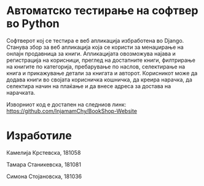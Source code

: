 # Автоматско тестирање на софтвер во Python

Софтверот кој се тестира е веб апликација избработена во Django. Станува збор за веб апликација која се користи за менаџирање на онлајн продавница за книги. Апликацијата овозможува најава и регистрација на корисници, преглед на достапните книги, филтрирање на книгите по категорија, пребарување по наслов, селектирање на книга и прикажување детали за книгата и авторот. Корисникот може да додава книги во својата корисничка кошничка, да креира нарачка, да селектира начин на плаќање и да внесе адреса за достава на нарачката.


Изворниот код е достапен на следниов линк: https://github.com/InjamamChy/BookShop-Website


# Изработиле
Камелија Крстевска, 181058

Тамара Станикевска, 181081

Симона Стојановска, 181036
